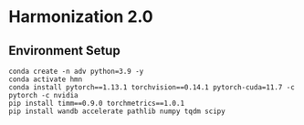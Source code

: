 # Harmonization 2.0

## Environment Setup

```
conda create -n adv python=3.9 -y
conda activate hmn
conda install pytorch==1.13.1 torchvision==0.14.1 pytorch-cuda=11.7 -c pytorch -c nvidia
pip install timm==0.9.0 torchmetrics==1.0.1
pip install wandb accelerate pathlib numpy tqdm scipy
```
